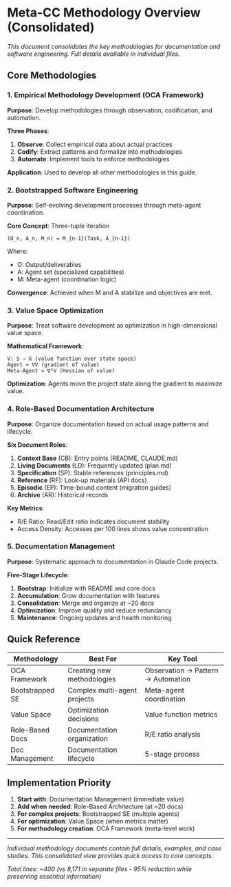 # Meta-CC Methodology Overview (Consolidated)

*This document consolidates the key methodologies for documentation and software engineering. Full details available in individual files.*

## Core Methodologies

### 1. Empirical Methodology Development (OCA Framework)
**Purpose**: Develop methodologies through observation, codification, and automation.

**Three Phases**:
1. **Observe**: Collect empirical data about actual practices
2. **Codify**: Extract patterns and formalize into methodologies
3. **Automate**: Implement tools to enforce methodologies

**Application**: Used to develop all other methodologies in this guide.

### 2. Bootstrapped Software Engineering
**Purpose**: Self-evolving development processes through meta-agent coordination.

**Core Concept**: Three-tuple iteration
```
(O_n, A_n, M_n) = M_{n-1}(Task, A_{n-1})
```
Where:
- O: Output/deliverables
- A: Agent set (specialized capabilities)
- M: Meta-agent (coordination logic)

**Convergence**: Achieved when M and A stabilize and objectives are met.

### 3. Value Space Optimization
**Purpose**: Treat software development as optimization in high-dimensional value space.

**Mathematical Framework**:
```
V: S → ℝ (value function over state space)
Agent ≈ ∇V (gradient of value)
Meta-Agent ≈ ∇²V (Hessian of value)
```

**Optimization**: Agents move the project state along the gradient to maximize value.

### 4. Role-Based Documentation Architecture
**Purpose**: Organize documentation based on actual usage patterns and lifecycle.

**Six Document Roles**:
1. **Context Base** (CB): Entry points (README, CLAUDE.md)
2. **Living Documents** (LD): Frequently updated (plan.md)
3. **Specification** (SP): Stable references (principles.md)
4. **Reference** (RF): Look-up materials (API docs)
5. **Episodic** (EP): Time-bound content (migration guides)
6. **Archive** (AR): Historical records

**Key Metrics**:
- R/E Ratio: Read/Edit ratio indicates document stability
- Access Density: Accesses per 100 lines shows value concentration

### 5. Documentation Management
**Purpose**: Systematic approach to documentation in Claude Code projects.

**Five-Stage Lifecycle**:
1. **Bootstrap**: Initialize with README and core docs
2. **Accumulation**: Grow documentation with features
3. **Consolidation**: Merge and organize at ~20 docs
4. **Optimization**: Improve quality and reduce redundancy
5. **Maintenance**: Ongoing updates and health monitoring

## Quick Reference

| Methodology | Best For | Key Tool |
|-------------|----------|----------|
| OCA Framework | Creating new methodologies | Observation → Pattern → Automation |
| Bootstrapped SE | Complex multi-agent projects | Meta-agent coordination |
| Value Space | Optimization decisions | Value function metrics |
| Role-Based Docs | Documentation organization | R/E ratio analysis |
| Doc Management | Documentation lifecycle | 5-stage process |

## Implementation Priority

1. **Start with**: Documentation Management (immediate value)
2. **Add when needed**: Role-Based Architecture (at ~20 docs)
3. **For complex projects**: Bootstrapped SE (multiple agents)
4. **For optimization**: Value Space (when metrics matter)
5. **For methodology creation**: OCA Framework (meta-level work)

---

*Individual methodology documents contain full details, examples, and case studies. This consolidated view provides quick access to core concepts.*

*Total lines: ~400 (vs 8,171 in separate files - 95% reduction while preserving essential information)*
